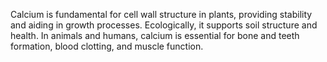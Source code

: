 Calcium is fundamental for cell wall structure in plants, providing stability and aiding in growth processes. Ecologically, it supports soil structure and health. In animals and humans, calcium is essential for bone and teeth formation, blood clotting, and muscle function.